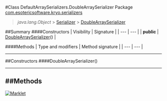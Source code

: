 #Class DefaultArraySerializers.DoubleArraySerializer
Package [com.esotericsoftware.kryo.serializers](README.md)<br>

> *java.lang.Object* > [Serializer](../Serializer.md) > [DoubleArraySerializer](DoubleArraySerializer.md)






##Summary
####Constructors
| Visibility | Signature |
| --- | --- |
| **public** | [DoubleArraySerializer](#doublearrayserializer)() |

####Methods
| Type and modifiers | Method signature |
| --- | --- |

---


##Constructors
####DoubleArraySerializer()
> 


---


##Methods
---

[![Marklet](https://img.shields.io/badge/Generated%20by-Marklet-green.svg)](https://github.com/Faylixe/marklet)